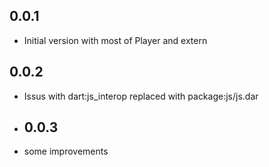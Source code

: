 ## 0.0.1

- Initial version with most of Player and extern

## 0.0.2

- Issus with dart:js_interop replaced with package:js/js.dar
  
- ## 0.0.3

- some improvements